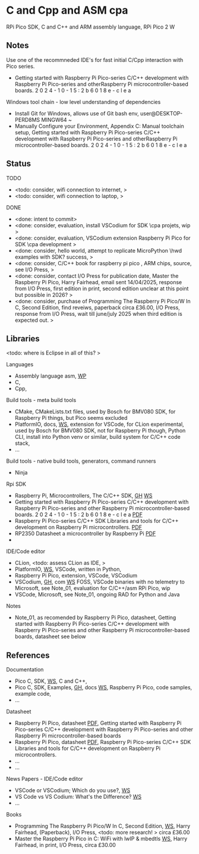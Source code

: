 # C and Cpp and ASM cpa 

RPi Pico SDK, C and C++ and ARM assembly language, RPi Pico 2 W 

## Notes

Use one of the recommneded IDE's for fast initial C/Cpp interaction with Pico series.
* Getting started with Raspberry Pi Pico-series C/C++ development with Raspberry Pi Pico-series and otherRaspberry Pi microcontroller-based boards. 2 0 2 4 - 1 0 - 1 5 : 2 b 6 0 1 8 e - c l e a 

Windows tool chain - low level understanding of dependencies
* Install Git for Windows, allows use of Git bash env, user@DESKTOP-PERD8MS MINGW64 ~
* Manually Configure your Environment, Appendix C: Manual toolchain setup, Getting started with Raspberry Pi Pico-series C/C++ development with Raspberry Pi Pico-series and otherRaspberry Pi microcontroller-based boards. 2 0 2 4 - 1 0 - 1 5 : 2 b 6 0 1 8 e - c l e a 

## Status

TODO
* <todo: consider, wifi connection to internet, >
* <todo: consider, wifi connection to laptop, >

DONE
* <done: intent to commit>
* <done: consider, evaluation, install VSCodium for SDK \cpa projets, wip >
* <done: consider, evaluation, VSCodium extension Raspberry Pi Pico for SDK \cpa development >
* <done: consider, hello world, attempt to replicate MicroPython \hwd examples with SDK?  success, >
* <done: consider, C/C++ book for raspberry pi pico , ARM chips, source, see I/O Press, >
* <done: consider, contact I/O Press for publication date, Master the Raspberry Pi Pico, Harry Fairhead, email sent 14/04/2025, response from I/O Press, first edition in print, second edition unclear at this point but possible in 2026? >
* <done: consider, purchase of Programming The Raspberry Pi Pico/W In C, Second Edition, find reveiws, paperback circa £36.00, I/O Press, response from I/O Press, wait till june/july 2025 when third edition is expected out. >

## Libraries
<todo: where is Eclipse in all of this? >

Languages
* Assembly language asm, [WP](https://en.wikipedia.org/wiki/Assembly_language) 
* C, 
* Cpp, 

Build tools - meta build tools
* CMake, CMakeLists.txt files, used by Bosch for BMV080 SDK, for Raspberry Pi things, but Pico seems excluded
* PlatformIO, docs, [WS](https://docs.platformio.org/en/latest/integration/ide/pioide.html), extension for VSCode, for CLion experimental, used by Bosch for BMV080 SDK, not for Raspberry Pi though, Python CLI, install into Python venv or similar, build system for C/C++ code stack, 
* ...

Build tools - native build tools, generators, command runners
* Ninja

Rpi SDK
* Raspberry Pi, Microcontrollers, The C/C++ SDK, [GH](https://github.com/raspberrypi/pico-sdk) [WS](https://www.raspberrypi.com/documentation/microcontrollers/c_sdk.html)
* Getting started with Raspberry Pi Pico-series C/C++ development with Raspberry Pi Pico-series and other Raspberry Pi microcontroller-based boards. 2 0 2 4 - 1 0 - 1 5 : 2 b 6 0 1 8 e - c l e a  [PDF](https://datasheets.raspberrypi.com/pico/getting-started-with-pico.pdf)
* Raspberry Pi Pico-series C/C++ SDK Libraries and tools for C/C++ development on Raspberry Pi microcontrollers. [PDF](https://datasheets.raspberrypi.com/pico/raspberry-pi-pico-c-sdk.pdf)
* RP2350 Datasheet a microcontroller by Raspberry Pi [PDF](https://datasheets.raspberrypi.com/rp2350/rp2350-datasheet.pdf)
* 

IDE/Code editor
* CLion, <todo: assess CLion as IDE, >
* PlatformIO, [WS](https://docs.platformio.org/en/latest/what-is-platformio.html), VSCode, written in Python, 
* Raspberry Pi Pico, extension, VSCode, VSCodium
* VSCodium, [GH](https://github.com/VSCodium), com [WS](https://vscodium.com/) FOSS, VSCode binaries with no telemetry to Microsoft, see Note_01, evaluation for C/C++/asm RPi Pico, wip
* VSCode, Microsoft, see Note_01, ongoing RAD for Python and Java 

Notes
* Note_01, as recomended by Raspberry Pi Pico, datasheet, Getting started with Raspberry Pi Pico-series C/C++ development with Raspberry Pi Pico-series and other Raspberry Pi microcontroller-based boards, datasheet see below

## References

Documentation
* Pico C, SDK, [WS](https://www.raspberrypi.com/documentation/pico-sdk/), C and C++, 
* Pico C, SDK, Examples, [GH](https://github.com/raspberrypi/pico-examples), docs [WS](https://www.raspberrypi.com/documentation/pico-sdk/examples_page.html#examples_page), Raspberry Pi Pico, code samples, example code, 
* ...

Datasheet
* Raspberry Pi Pico, datasheet [PDF](https://datasheets.raspberrypi.com/pico/getting-started-with-pico.pdf), Getting started with Raspberry Pi Pico-series C/C++ development with Raspberry Pi Pico-series and other Raspberry Pi microcontroller-based boards
* Raspberry Pi Pico, datasheet [PDF](https://datasheets.raspberrypi.com/pico/raspberry-pi-pico-c-sdk.pdf), Raspberry Pi Pico-series C/C++ SDK Libraries and tools for C/C++ development on Raspberry Pi microcontrollers. 
* ...
* ...

News Papers - IDE/Code editor
* VSCode or VSCodium; Which do you use?, [WS](https://www.reddit.com/r/learnprogramming/comments/u2m5di/vscode_or_vscodium_which_do_you_use/)
* VS Code vs VS Codium: What's the Difference? [WS](https://itsfoss.com/vs-code-vs-codium/)
* ...

Books
* Programming The Raspberry Pi Pico/W In C, Second Edition, [WS](https://www.iopress.info/index.php/books/pico/programming-the-raspberry-pi-pico-w-in-c-2ed), Harry Fairhead, (Paperback), I/O Press, <todo: more research! > circa £36.00 
* Master the Raspberry Pi Pico in C: WiFi with lwIP & mbedtls [WS](https://www.iopress.info/index.php/books/pico/master-the-raspberry-pi-pico-in-c-wifi-with-lwip-mbedtls), Harry Fairhead, in print, I/O Press, circa £30.00
